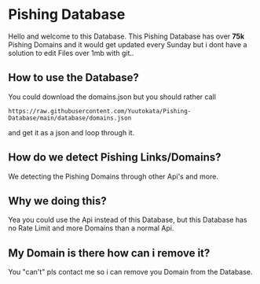 # Pishing Database

Hello and welcome to this Database. This Pishing Database has over **75k** Pishing Domains and it would get updated every Sunday but i dont have a solution to edit Files over 1mb with git.. 

## How to use the Database?

You could download the domains.json but you should rather call 

    https://raw.githubusercontent.com/Yuutokata/Pishing-Database/main/database/domains.json

and get it as a json and loop through it.

## How do we detect Pishing Links/Domains?

We detecting the Pishing Domains through other Api's and more. 

## Why we doing this?

Yea you could use the Api instead of this Database, but this Database has no Rate Limit and more Domains than a normal Api.

## My Domain is there how can i remove it?

You "can't" pls contact me so i can  remove you Domain from the Database. 

